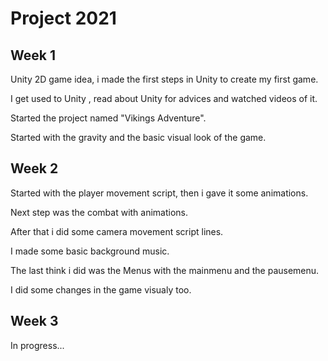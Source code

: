 # Project 2021
## Week 1
Unity 2D game idea, i made the first steps in Unity to create my first game.

I get used to Unity , read about Unity for advices and watched videos of it.

Started the project named "Vikings Adventure".

Started with the gravity and the basic visual look of the game.

## Week 2
Started with the player movement script, then i gave it some animations.

Next step was the combat with animations.

After that i did some camera movement script lines.

I made some basic background music.

The last think i did was the Menus with the mainmenu and the pausemenu.

I did some changes in the game visualy too.

## Week 3
In progress...

